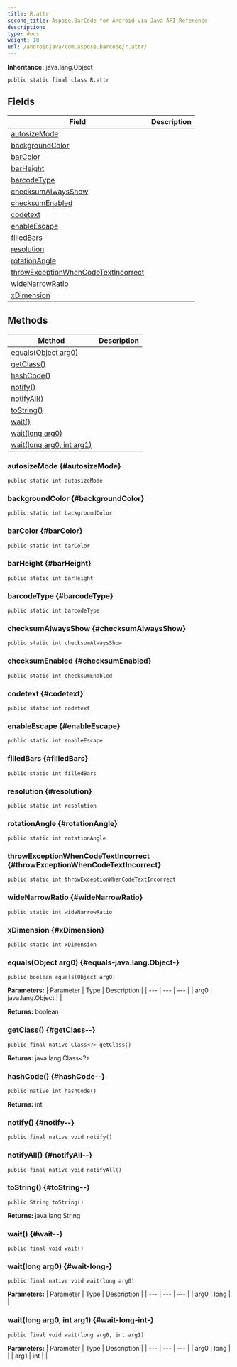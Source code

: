 ```yaml
---
title: R.attr
second_title: Aspose.BarCode for Android via Java API Reference
description: 
type: docs
weight: 10
url: /androidjava/com.aspose.barcode/r.attr/
---
```

**Inheritance:**
java.lang.Object
```
public static final class R.attr
```
## Fields

| Field | Description |
| --- | --- |
| [autosizeMode](#autosizeMode) |  |
| [backgroundColor](#backgroundColor) |  |
| [barColor](#barColor) |  |
| [barHeight](#barHeight) |  |
| [barcodeType](#barcodeType) |  |
| [checksumAlwaysShow](#checksumAlwaysShow) |  |
| [checksumEnabled](#checksumEnabled) |  |
| [codetext](#codetext) |  |
| [enableEscape](#enableEscape) |  |
| [filledBars](#filledBars) |  |
| [resolution](#resolution) |  |
| [rotationAngle](#rotationAngle) |  |
| [throwExceptionWhenCodeTextIncorrect](#throwExceptionWhenCodeTextIncorrect) |  |
| [wideNarrowRatio](#wideNarrowRatio) |  |
| [xDimension](#xDimension) |  |
## Methods

| Method | Description |
| --- | --- |
| [equals(Object arg0)](#equals-java.lang.Object-) |  |
| [getClass()](#getClass--) |  |
| [hashCode()](#hashCode--) |  |
| [notify()](#notify--) |  |
| [notifyAll()](#notifyAll--) |  |
| [toString()](#toString--) |  |
| [wait()](#wait--) |  |
| [wait(long arg0)](#wait-long-) |  |
| [wait(long arg0, int arg1)](#wait-long-int-) |  |
### autosizeMode {#autosizeMode}
```
public static int autosizeMode
```


### backgroundColor {#backgroundColor}
```
public static int backgroundColor
```


### barColor {#barColor}
```
public static int barColor
```


### barHeight {#barHeight}
```
public static int barHeight
```


### barcodeType {#barcodeType}
```
public static int barcodeType
```


### checksumAlwaysShow {#checksumAlwaysShow}
```
public static int checksumAlwaysShow
```


### checksumEnabled {#checksumEnabled}
```
public static int checksumEnabled
```


### codetext {#codetext}
```
public static int codetext
```


### enableEscape {#enableEscape}
```
public static int enableEscape
```


### filledBars {#filledBars}
```
public static int filledBars
```


### resolution {#resolution}
```
public static int resolution
```


### rotationAngle {#rotationAngle}
```
public static int rotationAngle
```


### throwExceptionWhenCodeTextIncorrect {#throwExceptionWhenCodeTextIncorrect}
```
public static int throwExceptionWhenCodeTextIncorrect
```


### wideNarrowRatio {#wideNarrowRatio}
```
public static int wideNarrowRatio
```


### xDimension {#xDimension}
```
public static int xDimension
```


### equals(Object arg0) {#equals-java.lang.Object-}
```
public boolean equals(Object arg0)
```




**Parameters:**
| Parameter | Type | Description |
| --- | --- | --- |
| arg0 | java.lang.Object |  |

**Returns:**
boolean
### getClass() {#getClass--}
```
public final native Class<?> getClass()
```




**Returns:**
java.lang.Class<?>
### hashCode() {#hashCode--}
```
public native int hashCode()
```




**Returns:**
int
### notify() {#notify--}
```
public final native void notify()
```




### notifyAll() {#notifyAll--}
```
public final native void notifyAll()
```




### toString() {#toString--}
```
public String toString()
```




**Returns:**
java.lang.String
### wait() {#wait--}
```
public final void wait()
```




### wait(long arg0) {#wait-long-}
```
public final native void wait(long arg0)
```




**Parameters:**
| Parameter | Type | Description |
| --- | --- | --- |
| arg0 | long |  |

### wait(long arg0, int arg1) {#wait-long-int-}
```
public final void wait(long arg0, int arg1)
```




**Parameters:**
| Parameter | Type | Description |
| --- | --- | --- |
| arg0 | long |  |
| arg1 | int |  |

